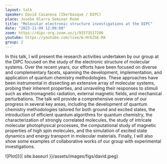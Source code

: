 ```yaml
---
layout: talk
speaker: David Casanova (Ikerbasque / DIPC) 
place: Josebe Olarra Seminar Room
title: "Molecular electronic structure investigations at the DIPC"
date: "2023-11-09 12:00:00"
zoom: https://dipc-org.zoom.us/j/91573517286
youtube: https://youtube.com/live/6-HrEZSE-M4
group: 2
---
```


In this talk, I will present the research activities undertaken by our group at the DIPC focused on the study of the electronic structure of molecular systems. Over the recent years, our efforts have been focused on diverse and complementary facets, spanning the development, implementation, and application of quantum chemistry methodologies. These approaches have been instrumental in dissecting an extensive array of molecular systems, probing their inherent properties, and unraveling their responses to stimuli such as electromagnetic radiation, external magnetic fields, and mechanical perturbations. The talk will provide a comprehensive overview of our progress in several key areas, including the development of quantum chemistry methodologies tailored for both ground and excited states, the introduction of efficient quantum algorithms for quantum chemistry, the characterization of strongly correlated molecules, the study of intricate molecular photophysical processes, the computational study of magnetic properties of high spin molecules, and the simulation of excited state dynamics and energy transport in molecular materials. Finally, I will also show some examples of collaborative works of our group with experimental investigations.

![Plot]({{ site.baseurl }}/assets/images/figs/david.jpeg)
